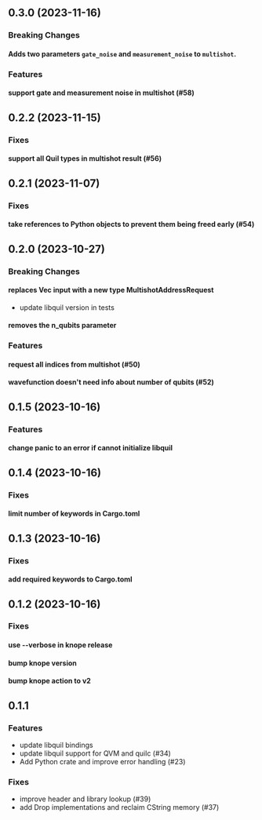 ## 0.3.0 (2023-11-16)

### Breaking Changes

#### Adds two parameters `gate_noise` and `measurement_noise` to `multishot`.

### Features

#### support gate and measurement noise in multishot (#58)

## 0.2.2 (2023-11-15)

### Fixes

#### support all Quil types in multishot result (#56)

## 0.2.1 (2023-11-07)

### Fixes

#### take references to Python objects to prevent them being freed early (#54)

## 0.2.0 (2023-10-27)

### Breaking Changes

#### replaces Vec<u32> input with a new type MultishotAddressRequest

* update libquil version in tests

#### removes the n_qubits parameter

### Features

#### request all indices from multishot (#50)

#### wavefunction doesn't need info about number of qubits (#52)

## 0.1.5 (2023-10-16)

### Features

#### change panic to an error if cannot initialize libquil

## 0.1.4 (2023-10-16)

### Fixes

#### limit number of keywords in Cargo.toml

## 0.1.3 (2023-10-16)

### Fixes

#### add required keywords to Cargo.toml

## 0.1.2 (2023-10-16)

### Fixes

#### use --verbose in knope release

#### bump knope version

#### bump knope action to v2

## 0.1.1

### Features

- update libquil bindings
- update libquil support for QVM and quilc (#34)
- Add Python crate and improve error handling (#23)

### Fixes

- improve header and library lookup (#39)
- add Drop implementations and reclaim CString memory (#37)

